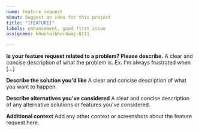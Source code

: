 ```yaml
---
name: Feature request
about: Suggest an idea for this project
title: "[FEATURE]"
labels: enhancement, good first issue
assignees: khushalbhardwaj-0111

---
```


**Is your feature request related to a problem? Please describe.**
A clear and concise description of what the problem is. Ex. I'm always frustrated when [...]

**Describe the solution you'd like**
A clear and concise description of what you want to happen.

**Describe alternatives you've considered**
A clear and concise description of any alternative solutions or features you've considered.

**Additional context**
Add any other context or screenshots about the feature request here.
